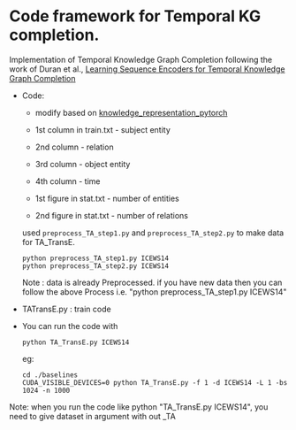 # Code framework for Temporal KG completion.

Implementation of Temporal Knowledge Graph Completion following the work of Duran et al., [Learning Sequence Encoders for Temporal Knowledge Graph Completion](https://arxiv.org/abs/1809.03202)

- Code:
    - modify based on [knowledge_representation_pytorch](https://github.com/jimmywangheng/knowledge_representation_pytorch)
    - 1st column in train.txt - subject entity
    - 2nd column - relation
    - 3rd column - object entity
    - 4th column - time

    - 1st figure in stat.txt - number of entities
    - 2nd figure in stat.txt - number of relations
    
    used `preprocess_TA_step1.py` and `preprocess_TA_step2.py` to make data for TA_TransE.
    ```
    python preprocess_TA_step1.py ICEWS14
    python preprocess_TA_step2.py ICEWS14
    ```
    Note : data is already Preprocessed.
    if you have new data then you can follow the above Process i.e. "python preprocess_TA_step1.py ICEWS14"



- TATransE.py : train code

- You can run the code with 
	```
	python TA_TransE.py ICEWS14
	
	```
	eg:
	```
	cd ./baselines
	CUDA_VISIBLE_DEVICES=0 python TA_TransE.py -f 1 -d ICEWS14 -L 1 -bs 1024 -n 1000

	```
Note: when you run the code like python "TA_TransE.py ICEWS14",
you need to give dataset in argument with out _TA


